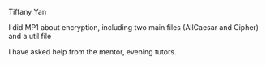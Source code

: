 Tiffany Yan

I did MP1 about encryption, including two main files (AllCaesar and Cipher) and a util file

I have asked help from the mentor, evening tutors.